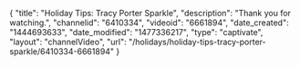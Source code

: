 {
    "title": "Holiday Tips: Tracy Porter Sparkle",
    "description": "Thank you for watching.",
    "channelid": "6410334",
    "videoid": "6661894",
    "date_created": "1444693633",
    "date_modified": "1477336217",
    "type": "captivate",
    "layout": "channelVideo",
    "url": "\/holidays\/holiday-tips-tracy-porter-sparkle\/6410334-6661894"
}
